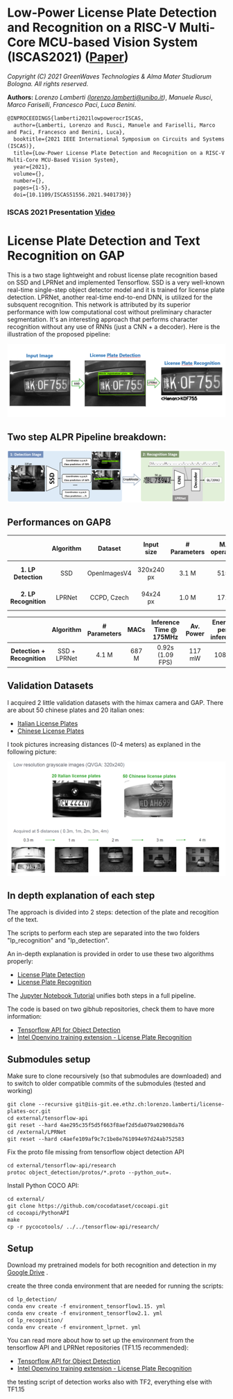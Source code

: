 # Low-Power License Plate Detection and Recognition on a RISC-V Multi-Core MCU-based Vision System (ISCAS2021) ([Paper](https://ieeexplore.ieee.org/document/9401730))

        
*Copyright (C) 2021 GreenWaves Technologies &  Alma Mater Studiorum Bologna. All rights reserved.*

**Authors:** *Lorenzo Lamberti* *(<lorenzo.lamberti@unibo.it>)*,
        *Manuele Rusci*,
        *Marco Fariselli*,
        *Francesco Paci*,
        *Luca Benini*.
        
~~~~
@INPROCEEDINGS{lamberti2021lowpowerocrISCAS,
  author={Lamberti, Lorenzo and Rusci, Manuele and Fariselli, Marco and Paci, Francesco and Benini, Luca},
  booktitle={2021 IEEE International Symposium on Circuits and Systems (ISCAS)}, 
  title={Low-Power License Plate Detection and Recognition on a RISC-V Multi-Core MCU-Based Vision System}, 
  year={2021},
  volume={},
  number={},
  pages={1-5},
  doi={10.1109/ISCAS51556.2021.9401730}}
~~~~


### ISCAS 2021 Presentation [Video](http://www.youtube.com/watch?v=Y-ov2i0wuTA)


<!-- [![YouTube Link](http://img.youtube.com/vi/Y-ov2i0wuTA/0.jpg)](http://www.youtube.com/watch?v=Y-ov2i0wuTA "YouTube Link") -->




# License Plate Detection and Text Recognition on GAP 


This is a two stage lightweight and robust license plate recognition based on SSD and LPRNet and implemented Tensorflow.
SSD is a very well-known real-time single-step object detector model and it is trained for license plate detection. 
LPRNet, another real-time end-to-end DNN, is utilized for the subsquent recognition. 
This network is attributed by its superior performance with low computational cost without preliminary character segmentation. 
It's an interesting approach that performs character recognition without any use of RNNs (just a CNN + a decoder).
Here is the illustration of the proposed pipeline:

![image](images/2_step_lpr_flow.PNG)

## Two step ALPR Pipeline breakdown:

![image](images/SSD_and_LPRNet_pipeline.PNG)

## Performances on GAP8


|                       | Algorithm |   Dataset    | Input size | # Parameters | MAC operations | Inference Time @ 175MHz |   Accuracy    |
| :-------------------: | :-------: | :----------: | :--------: | :----------: | :------------: | :---------------------: | :-----------: |
|  **1. LP Detection**  |    SSD    | OpenImagesV4 | 320x240 px |    3.1 M     |     515 M      |    0.557s (1.73 FPS)    |   mAP 38.9%   |
| **2. LP Recognition** |  LPRNet   | CCPD, Czech  |  94x24 px  |    1.0 M     |     172 M      |    0.343s (1.62 FPS)    | LP-RR >99.13% |


|                             |  Algorithm   | # Parameters | MACs  | Inference Time @ 175MHz | Av. Power | Energy-per-inference |
| :-------------------------: | :----------: | :----------: | :---: | :---------------------: | :-------: | :------------------: |
| **Detection + Recognition** | SSD + LPRNet |    4.1 M     | 687 M |    0.92s (1.09 FPS)     |  117 mW   |        108mJ         |



## Validation Datasets

I acquired 2 little validation datasets with the himax camera and GAP. There are about 50 chinese plates and 20 italian ones:
- [Italian License Plates](./Licence-plate-recognition/dataset/my_dataset)
- [Chinese License Plates](./Licence-plate-recognition/dataset/my_dataset_china)

I took pictures increasing distances (0-4 meters) as explaned in the following picture:

![image](images/my_valid_dataset.PNG)


## In depth explanation of each step

The approach is divided into 2 steps: detection of the plate and recogition of the text.

The scripts to perform each step are separated into the two folders "lp_recognition" and "lp_detection". 

An in-depth explanation is provided in order to use these two algorithms properly:

- [License Plate Detection](lp_detection/README.md)
- [License Plate Recognition](lp_recognition/README.md)

The [Jupyter Notebook Tutorial](license-plate-ocr-tutorial.ipynb) unifies both steps in a full pipeline.

The code is based on two gibhub repositories, check them to have more information:
- [Tensorflow API for Object Detection](https://github.com/tensorflow/models/tree/master/research/object_detection)
- [Intel Openvino training extension - License Plate Recognition](https://github.com/openvinotoolkit/training_extensions/tree/develop/misc/tensorflow_toolkit/lpr)

## Submodules setup
Make sure to clone recoursively (so that submodules are downloaded) and to switch to older compatible commits of the submodules (tested and working)

```
git clone --recursive git@iis-git.ee.ethz.ch:lorenzo.lamberti/license-plates-ocr.git
cd external/tensorflow-api
git reset --hard 4ae295c35f5d5f663f8aef2d5da079a02908da76
cd /external/LPRNet
git reset --hard c4aefe109af9c7c1be8e761094e97d24ab752583
```

Fix the proto file missing from tensorflow object detection API

```
cd external/tensorflow-api/research
protoc object_detection/protos/*.proto --python_out=.
```

Install Python COCO API:

```
cd external/
git clone https://github.com/cocodataset/cocoapi.git
cd cocoapi/PythonAPI
make
cp -r pycocotools/ ../../tensorflow-api/research/
```



## Setup
Download my pretrained models for both recognition and detection in my [Google Drive](https://drive.google.com/open?id=1LCI-aRiPJ1Ez3BEYVcF8zVXTe4isMNbG) .

create the three conda environment that are needed for running the scripts:
```
cd lp_detection/
conda env create -f environment_tensorflow1.15. yml
conda env create -f environment_tensorflow2.1. yml
cd lp_recognition/
conda env create -f environment_lprnet. yml
```

You can read more about how to set up the environment from the tensorflow API and LPRNet repositories
(TF1.15 recommended):
- [Tensorflow API for Object Detection](https://github.com/tensorflow/models/tree/master/research/object_detection)
- [Intel Openvino training extension - License Plate Recognition](https://github.com/openvinotoolkit/training_extensions/tree/develop/misc/tensorflow_toolkit/lpr)

the testing script of detection works also with TF2, everything else with TF1.15



<!-- ## Related work on Parallel-Ultra-Low-Power TinyML: -->
